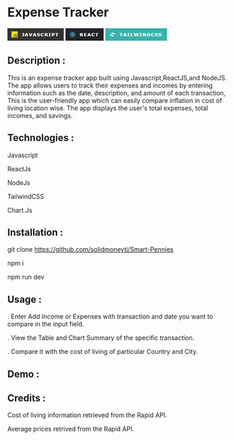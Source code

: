 # Expense Tracker

![alt text](image.png)
![alt text](image-1.png)
![alt text](image-2.png)

## Description :

This is an expense tracker app built using Javascript,ReactJS,and NodeJS. The app allows users to track their expenses and incomes by entering information such as the date, description, and amount of each transaction, This is the user-friendly app which can easily compare inflation in cost of living location wise. The app displays the user's total expenses, total incomes, and savings.

## Technologies :

Javascript

ReactJs

NodeJs

TailwindCSS

Chart.Js

## Installation :

git clone https://github.com/solidmoneyti/Smart-Pennies

npm i

npm run dev

## Usage :

. Enter Add Income or Expenses with transaction and date you want to compare in the input field.

. View the Table and Chart Summary of the specific transaction.

. Compare it with the cost of living of particular Country and City.

## Demo :


## Credits :

Cost of living information retrieved from the Rapid API.

Average prices retrived from the Rapid API.








